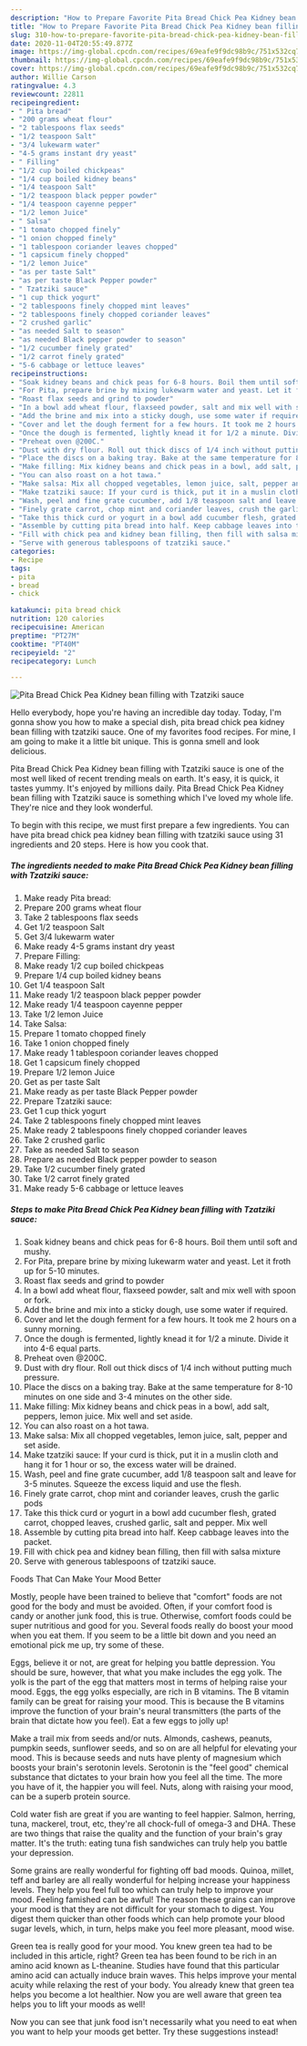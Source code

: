 ```yaml
---
description: "How to Prepare Favorite Pita Bread Chick Pea Kidney bean filling with Tzatziki sauce"
title: "How to Prepare Favorite Pita Bread Chick Pea Kidney bean filling with Tzatziki sauce"
slug: 310-how-to-prepare-favorite-pita-bread-chick-pea-kidney-bean-filling-with-tzatziki-sauce
date: 2020-11-04T20:55:49.877Z
image: https://img-global.cpcdn.com/recipes/69eafe9f9dc98b9c/751x532cq70/pita-bread-chick-pea-kidney-bean-filling-with-tzatziki-sauce-recipe-main-photo.jpg
thumbnail: https://img-global.cpcdn.com/recipes/69eafe9f9dc98b9c/751x532cq70/pita-bread-chick-pea-kidney-bean-filling-with-tzatziki-sauce-recipe-main-photo.jpg
cover: https://img-global.cpcdn.com/recipes/69eafe9f9dc98b9c/751x532cq70/pita-bread-chick-pea-kidney-bean-filling-with-tzatziki-sauce-recipe-main-photo.jpg
author: Willie Carson
ratingvalue: 4.3
reviewcount: 22811
recipeingredient:
- " Pita bread"
- "200 grams wheat flour"
- "2 tablespoons flax seeds"
- "1/2 teaspoon Salt"
- "3/4 lukewarm water"
- "4-5 grams instant dry yeast"
- " Filling"
- "1/2 cup boiled chickpeas"
- "1/4 cup boiled kidney beans"
- "1/4 teaspoon Salt"
- "1/2 teaspoon black pepper powder"
- "1/4 teaspoon cayenne pepper"
- "1/2 lemon Juice"
- " Salsa"
- "1 tomato chopped finely"
- "1 onion chopped finely"
- "1 tablespoon coriander leaves chopped"
- "1 capsicum finely chopped"
- "1/2 lemon Juice"
- "as per taste Salt"
- "as per taste Black Pepper powder"
- " Tzatziki sauce"
- "1 cup thick yogurt"
- "2 tablespoons finely chopped mint leaves"
- "2 tablespoons finely chopped coriander leaves"
- "2 crushed garlic"
- "as needed Salt to season"
- "as needed Black pepper powder to season"
- "1/2 cucumber finely grated"
- "1/2 carrot finely grated"
- "5-6 cabbage or lettuce leaves"
recipeinstructions:
- "Soak kidney beans and chick peas for 6-8 hours. Boil them until soft and mushy."
- "For Pita, prepare brine by mixing lukewarm water and yeast. Let it froth up for 5-10 minutes."
- "Roast flax seeds and grind to powder"
- "In a bowl add wheat flour, flaxseed powder, salt and mix well with spoon or fork."
- "Add the brine and mix into a sticky dough, use some water if required."
- "Cover and let the dough ferment for a few hours. It took me 2 hours on a sunny morning."
- "Once the dough is fermented, lightly knead it for 1/2 a minute. Divide it into 4-6 equal parts."
- "Preheat oven @200C."
- "Dust with dry flour. Roll out thick discs of 1/4 inch without putting much pressure."
- "Place the discs on a baking tray. Bake at the same temperature for 8-10 minutes on one side and 3-4 minutes on the other side."
- "Make filling: Mix kidney beans and chick peas in a bowl, add salt, peppers, lemon juice. Mix well and set aside."
- "You can also roast on a hot tawa."
- "Make salsa: Mix all chopped vegetables, lemon juice, salt, pepper and set aside."
- "Make tzatziki sauce: If your curd is thick, put it in a muslin cloth and hang it for 1 hour or so, the excess water will be drained."
- "Wash, peel and fine grate cucumber, add 1/8 teaspoon salt and leave for 3-5 minutes. Squeeze the excess liquid and use the flesh."
- "Finely grate carrot, chop mint and coriander leaves, crush the garlic pods"
- "Take this thick curd or yogurt in a bowl add cucumber flesh, grated carrot, chopped leaves, crushed garlic, salt and pepper. Mix well"
- "Assemble by cutting pita bread into half. Keep cabbage leaves into the packet."
- "Fill with chick pea and kidney bean filling, then fill with salsa mixture"
- "Serve with generous tablespoons of tzatziki sauce."
categories:
- Recipe
tags:
- pita
- bread
- chick

katakunci: pita bread chick 
nutrition: 120 calories
recipecuisine: American
preptime: "PT27M"
cooktime: "PT40M"
recipeyield: "2"
recipecategory: Lunch

---
```



![Pita Bread Chick Pea Kidney bean filling with Tzatziki sauce](https://img-global.cpcdn.com/recipes/69eafe9f9dc98b9c/751x532cq70/pita-bread-chick-pea-kidney-bean-filling-with-tzatziki-sauce-recipe-main-photo.jpg)

Hello everybody, hope you're having an incredible day today. Today, I'm gonna show you how to make a special dish, pita bread chick pea kidney bean filling with tzatziki sauce. One of my favorites food recipes. For mine, I am going to make it a little bit unique. This is gonna smell and look delicious.



Pita Bread Chick Pea Kidney bean filling with Tzatziki sauce is one of the most well liked of recent trending meals on earth. It's easy, it is quick, it tastes yummy. It's enjoyed by millions daily. Pita Bread Chick Pea Kidney bean filling with Tzatziki sauce is something which I've loved my whole life. They're nice and they look wonderful.


To begin with this recipe, we must first prepare a few ingredients. You can have pita bread chick pea kidney bean filling with tzatziki sauce using 31 ingredients and 20 steps. Here is how you cook that.

<!--inarticleads1-->

##### The ingredients needed to make Pita Bread Chick Pea Kidney bean filling with Tzatziki sauce:

1. Make ready  Pita bread:
1. Prepare 200 grams wheat flour
1. Take 2 tablespoons flax seeds
1. Get 1/2 teaspoon Salt
1. Get 3/4 lukewarm water
1. Make ready 4-5 grams instant dry yeast
1. Prepare  Filling:
1. Make ready 1/2 cup boiled chickpeas
1. Prepare 1/4 cup boiled kidney beans
1. Get 1/4 teaspoon Salt
1. Make ready 1/2 teaspoon black pepper powder
1. Make ready 1/4 teaspoon cayenne pepper
1. Take 1/2 lemon Juice
1. Take  Salsa:
1. Prepare 1 tomato chopped finely
1. Take 1 onion chopped finely
1. Make ready 1 tablespoon coriander leaves chopped
1. Get 1 capsicum finely chopped
1. Prepare 1/2 lemon Juice
1. Get as per taste Salt
1. Make ready as per taste Black Pepper powder
1. Prepare  Tzatziki sauce:
1. Get 1 cup thick yogurt
1. Take 2 tablespoons finely chopped mint leaves
1. Make ready 2 tablespoons finely chopped coriander leaves
1. Take 2 crushed garlic
1. Take as needed Salt to season
1. Prepare as needed Black pepper powder to season
1. Take 1/2 cucumber finely grated
1. Take 1/2 carrot finely grated
1. Make ready 5-6 cabbage or lettuce leaves




<!--inarticleads2-->

##### Steps to make Pita Bread Chick Pea Kidney bean filling with Tzatziki sauce:

1. Soak kidney beans and chick peas for 6-8 hours. Boil them until soft and mushy.
1. For Pita, prepare brine by mixing lukewarm water and yeast. Let it froth up for 5-10 minutes.
1. Roast flax seeds and grind to powder
1. In a bowl add wheat flour, flaxseed powder, salt and mix well with spoon or fork.
1. Add the brine and mix into a sticky dough, use some water if required.
1. Cover and let the dough ferment for a few hours. It took me 2 hours on a sunny morning.
1. Once the dough is fermented, lightly knead it for 1/2 a minute. Divide it into 4-6 equal parts.
1. Preheat oven @200C.
1. Dust with dry flour. Roll out thick discs of 1/4 inch without putting much pressure.
1. Place the discs on a baking tray. Bake at the same temperature for 8-10 minutes on one side and 3-4 minutes on the other side.
1. Make filling: Mix kidney beans and chick peas in a bowl, add salt, peppers, lemon juice. Mix well and set aside.
1. You can also roast on a hot tawa.
1. Make salsa: Mix all chopped vegetables, lemon juice, salt, pepper and set aside.
1. Make tzatziki sauce: If your curd is thick, put it in a muslin cloth and hang it for 1 hour or so, the excess water will be drained.
1. Wash, peel and fine grate cucumber, add 1/8 teaspoon salt and leave for 3-5 minutes. Squeeze the excess liquid and use the flesh.
1. Finely grate carrot, chop mint and coriander leaves, crush the garlic pods
1. Take this thick curd or yogurt in a bowl add cucumber flesh, grated carrot, chopped leaves, crushed garlic, salt and pepper. Mix well
1. Assemble by cutting pita bread into half. Keep cabbage leaves into the packet.
1. Fill with chick pea and kidney bean filling, then fill with salsa mixture
1. Serve with generous tablespoons of tzatziki sauce.




Foods That Can Make Your Mood Better


Mostly, people have been trained to believe that "comfort" foods are not good for the body and must be avoided. Often, if your comfort food is candy or another junk food, this is true. Otherwise, comfort foods could be super nutritious and good for you. Several foods really do boost your mood when you eat them. If you seem to be a little bit down and you need an emotional pick me up, try some of these.

Eggs, believe it or not, are great for helping you battle depression. You should be sure, however, that what you make includes the egg yolk. The yolk is the part of the egg that matters most in terms of helping raise your mood. Eggs, the egg yolks especially, are rich in B vitamins. The B vitamin family can be great for raising your mood. This is because the B vitamins improve the function of your brain's neural transmitters (the parts of the brain that dictate how you feel). Eat a few eggs to jolly up!

Make a trail mix from seeds and/or nuts. Almonds, cashews, peanuts, pumpkin seeds, sunflower seeds, and so on are all helpful for elevating your mood. This is because seeds and nuts have plenty of magnesium which boosts your brain's serotonin levels. Serotonin is the "feel good" chemical substance that dictates to your brain how you feel all the time. The more you have of it, the happier you will feel. Nuts, along with raising your mood, can be a superb protein source.

Cold water fish are great if you are wanting to feel happier. Salmon, herring, tuna, mackerel, trout, etc, they're all chock-full of omega-3 and DHA. These are two things that raise the quality and the function of your brain's gray matter. It's the truth: eating tuna fish sandwiches can truly help you battle your depression. 

Some grains are really wonderful for fighting off bad moods. Quinoa, millet, teff and barley are all really wonderful for helping increase your happiness levels. They help you feel full too which can truly help to improve your mood. Feeling famished can be awful! The reason these grains can improve your mood is that they are not difficult for your stomach to digest. You digest them quicker than other foods which can help promote your blood sugar levels, which, in turn, helps make you feel more pleasant, mood wise.

Green tea is really good for your mood. You knew green tea had to be included in this article, right? Green tea has been found to be rich in an amino acid known as L-theanine. Studies have found that this particular amino acid can actually induce brain waves. This helps improve your mental acuity while relaxing the rest of your body. You already knew that green tea helps you become a lot healthier. Now you are well aware that green tea helps you to lift your moods as well!

Now you can see that junk food isn't necessarily what you need to eat when you want to help your moods get better. Try  these suggestions  instead!

